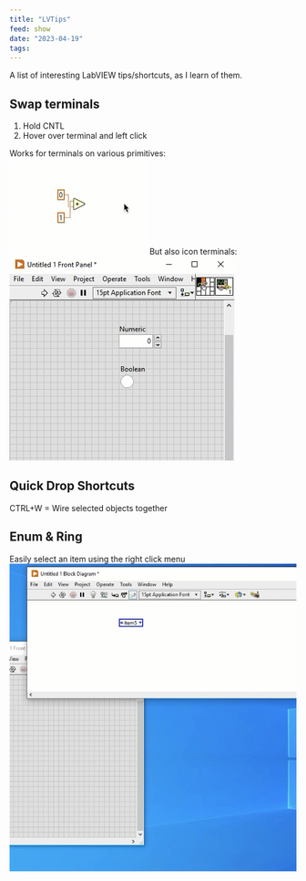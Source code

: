 ```yaml
---
title: "LVTips"
feed: show
date: "2023-04-19"
tags: 
---
```


A list of interesting LabVIEW tips/shortcuts, as I learn of them.

## Swap terminals
1. Hold CNTL
2. Hover over terminal and left click

Works for terminals on various primitives:
![](notes/software/labview/images/swap%20terminals.gif)
But also icon terminals:
![](notes/software/labview/images/swapiconterminals.gif)
## Quick Drop Shortcuts

CTRL+W = Wire selected objects together

## Enum & Ring
Easily select an item using the right click menu
![](notes/software/labview/images/enumselect.item.gif)